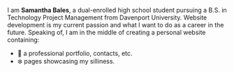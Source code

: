 I am **Samantha Bales**, a dual-enrolled high school student pursuing a B.S. in Technology Project Management from Davenport University. Website development is my current passion and what I want to do as a career in the future. Speaking of, I am in the middle of creating a personal website containing:<br>
* 🐇 a professional portfolio, contacts, etc.<br>
* ❄️ pages showcasing my silliness.
